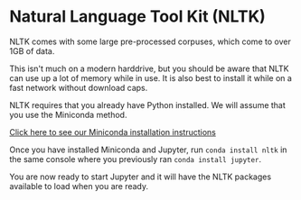 Natural Language Tool Kit (NLTK)
====

NLTK comes with some large pre-processed corpuses, which come to over 1GB of data.

This isn't much on a modern harddrive,
but you should be aware that NLTK can use up a lot of memory while in use.
It is also best to install it while on a fast network without download caps.

NLTK requires that you already have Python installed.
We will assume that you use the Miniconda method.

[Click here to see our Miniconda installation instructions](./python#installing-python-with-miniconda)

Once you have installed Miniconda and Jupyter,
run `conda install nltk` in the same console where you previously ran `conda install jupyter`.

You are now ready to start Jupyter and it will have the NLTK packages available to load when you are ready.
